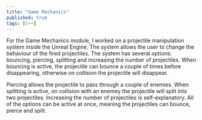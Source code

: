 ```yaml
---
title: "Game Mechanics"
published: true
tags: [C++]
---
```

For the Game Mechanics module, I worked on a projectile manipulation system inside the Unreal Engine. The system allows the user
to change the behaviour of the fired projectiles. The system has several options: bouncing, piercing, splitting and increasing
the number of projectiles. When bouncing is active, the projectile can bounce a couple of times before disappearing, otherwise on
collision the projectile will disappear.

Piercing allows the projectile to pass through a couple of enemies. When splitting is active, on collision with an enemey the 
projectile will split into two projectiles. Increasing the number of projectiles is self-explanatory. All of the options
can be active at once, meaning the projectiles can bounce, pierce and split. 